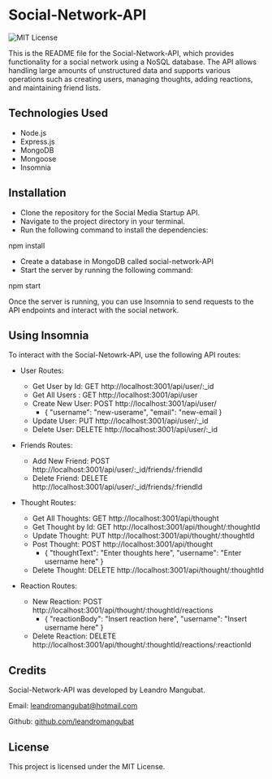 # Social-Network-API

![MIT License](https://img.shields.io/badge/license-MIT-blue.svg)

This is the README file for the Social-Network-API, which provides functionality for a social network using a NoSQL database. The API allows handling large amounts of unstructured data and supports various operations such as creating users, managing thoughts, adding reactions, and maintaining friend lists.

## Technologies Used

- Node.js
- Express.js
- MongoDB
- Mongoose
- Insomnia

## Installation

- Clone the repository for the Social Media Startup API.
- Navigate to the project directory in your terminal.
- Run the following command to install the dependencies:

npm install

- Create a database in MongoDB called social-network-API
- Start the server by running the following command:

npm start

Once the server is running, you can use Insomnia to send requests to the API endpoints and interact with the social network.

## Using Insomnia

To interact with the Social-Netowrk-API, use the following API routes:

- User Routes:

  - Get User by Id: GET http://localhost:3001/api/user/:\_id
  - Get All Users : GET http://localhost:3001/api/user
  - Create New User: POST http://localhost:3001/api/user/
    - {
      "username": "new-userame",
      "email": "new-email
      }
  - Update User: PUT http://localhost:3001/api/user/:\_id
  - Delete User: DELETE http://localhost:3001/api/user/:\_id

- Friends Routes:

  - Add New Friend: POST http://localhost:3001/api/user/:\_id/friends/:friendId
  - Delete Friend: DELETE http://localhost:3001/api/user/:\_id/friends/:friendId

- Thought Routes:

  - Get All Thoughts: GET http://localhost:3001/api/thought
  - Get Thought by Id: GET http://localhost:3001/api/thought/:thoughtId
  - Update Thought: PUT http://localhost:3001/api/thought/:thoughtId
  - Post Thought: POST http://localhost:3001/api/thought
    - {
      "thoughtText": "Enter thoughts here",
      "username": "Enter username here"
      }
  - Delete Thought: DELETE http://localhost:3001/api/thought/:thoughtId

- Reaction Routes:

  - New Reaction: POST http://localhost:3001/api/thought/:thoughtId/reactions
    - {
      "reactionBody": "Insert reaction here",
      "username": "Insert username here"
      }
  - Delete Reaction: DELETE http://localhost:3001/api/thought/:thoughtId/reactions/:reactionId

## Credits

Social-Network-API was developed by Leandro Mangubat.

Email: leandromangubat@hotmail.com

Github: [github.com/leandromangubat](https://github.com/leandromangubat)

## License

This project is licensed under the MIT License.
